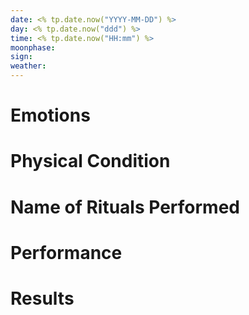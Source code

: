 ```yaml
---
date: <% tp.date.now("YYYY-MM-DD") %>
day: <% tp.date.now("ddd") %>
time: <% tp.date.now("HH:mm") %>
moonphase: 
sign: 
weather:
---
```

# Emotions

# Physical Condition

# Name of Rituals Performed

# Performance

# Results
